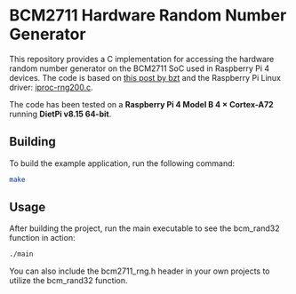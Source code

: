 # BCM2711 Hardware Random Number Generator

This repository provides a C implementation for accessing the hardware random number generator on the BCM2711 SoC used in Raspberry Pi 4 devices. The code is based on [this post by bzt](https://forums.raspberrypi.com/viewtopic.php?t=196015) and the Raspberry Pi Linux driver: [iproc-rng200.c](https://github.com/raspberrypi/linux/blob/rpi-5.4.y/drivers/char/hw_random/iproc-rng200.c).

The code has been tested on a **Raspberry Pi 4 Model B 4 × Cortex-A72** running **DietPi v8.15 64-bit**.

## Building

To build the example application, run the following command:

```sh
make
```

## Usage
After building the project, run the main executable to see the bcm_rand32 function in action:

```sh
./main
```

You can also include the bcm2711_rng.h header in your own projects to utilize the bcm_rand32 function.